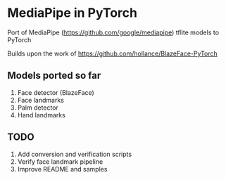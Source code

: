 # MediaPipe in PyTorch

Port of MediaPipe (https://github.com/google/mediapipe) tflite models to PyTorch

Builds upon the work of https://github.com/hollance/BlazeFace-PyTorch

## Models ported so far
1. Face detector (BlazeFace)
1. Face landmarks
1. Palm detector
1. Hand landmarks

## TODO
1. Add conversion and verification scripts
1. Verify face landmark pipeline
1. Improve README and samples
